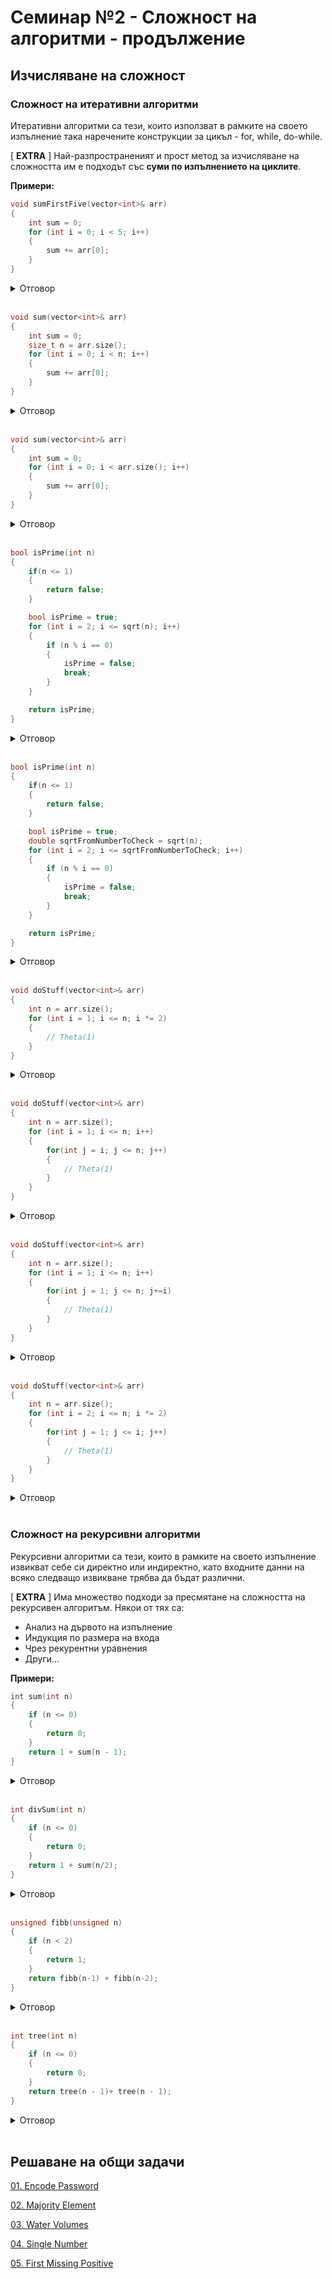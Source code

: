 # Семинар №2 - Сложност на алгоритми - продължение
## Изчисляване на сложност
### Сложност на итеративни алгоритми
Итеративни алгоритми са тези, които използват в рамките на своето изпълнение така наречените конструкции за цикъл - for, while, do-while.

[ **EXTRA** ] Най-разпространеният и прост метод за изчисляване на сложността им е подходът със **суми по изпълнението на циклите**.

**Примери:**

```c++
void sumFirstFive(vector<int>& arr) 
{
    int sum = 0;
    for (int i = 0; i < 5; i++) 
    {
        sum += arr[0];
    }
}
```
<details>
  <summary>Отговор</summary>
  Сложност по време: Theta(1)
</details>
<br/>

```c++
void sum(vector<int>& arr) 
{
    int sum = 0;
    size_t n = arr.size();
    for (int i = 0; i < n; i++) 
    {
        sum += arr[0];
    }
}
```
<details>
  <summary>Отговор</summary>
  Сложност по време: Theta(n)
</details>
<br/>

```c++
void sum(vector<int>& arr) 
{
    int sum = 0;
    for (int i = 0; i < arr.size(); i++) 
    {
        sum += arr[0];
    }
}
```
<details>
  <summary>Отговор</summary>
  Сложност по време: Theta(n)
</details>
<br/>

```c++
bool isPrime(int n) 
{
    if(n <= 1)
    {
    	return false;
    }

    bool isPrime = true;
    for (int i = 2; i <= sqrt(n); i++)
    {
    	if (n % i == 0)
    	{
    		isPrime = false; 
    		break;
    	}
    }

    return isPrime;
}
```
<details>
  <summary>Отговор</summary>
  Сложност по време: Theta(log(n) * n^(1/2))

  (Функцията sqrt има сложност Theta(log(n)))
</details>
<br/>

```c++
bool isPrime(int n) 
{
    if(n <= 1)
    {
    	return false;
    }

    bool isPrime = true;
    double sqrtFromNumberToCheck = sqrt(n);
    for (int i = 2; i <= sqrtFromNumberToCheck; i++)
    {
    	if (n % i == 0)
    	{
    		isPrime = false; 
    		break;
    	}
    }

    return isPrime;
}
```
<details>
  <summary>Отговор</summary>
  Сложност по време: Theta(n^(1/2))
</details>
<br/>

```c++
void doStuff(vector<int>& arr) 
{
    int n = arr.size();
    for (int i = 1; i <= n; i *= 2) 
    {
        // Theta(1)
    }
}
```
<details>
  <summary>Отговор</summary>
  Сложност по време: Theta(log(n))
</details>
<br/>


```c++
void doStuff(vector<int>& arr) 
{
    int n = arr.size();
    for (int i = 1; i <= n; i++) 
    {
        for(int j = i; j <= n; j++)
        {
            // Theta(1)
        }
    }
}
```
<details>
  <summary>Отговор</summary>
  Сложност по време: Theta(n^2)
</details>
<br/>

```c++
void doStuff(vector<int>& arr) 
{
    int n = arr.size();
    for (int i = 1; i <= n; i++) 
    {
        for(int j = 1; j <= n; j+=i)
        {
            // Theta(1)
        }
    }
}
```
<details>
  <summary>Отговор</summary>
  Сложност по време: Theta(n*log(n))
</details>
<br/>

```c++
void doStuff(vector<int>& arr) 
{
    int n = arr.size();
    for (int i = 2; i <= n; i *= 2) 
    {
        for(int j = 1; j <= i; j++)
        {
            // Theta(1)
        }
    }
}
```
<details>
  <summary>Отговор</summary>
  Сложност по време: Theta(n)
</details>
<br/>

### Сложност на рекурсивни алгоритми
Рекурсивни алгоритми са тези, които в рамките на своето изпълнение извикват себе си директно или индиректно, като входните данни на всяко следващо извикване трябва да бъдат различни.

[ **EXTRA** ] Има множество подходи за пресмятане на сложността на рекурсивен алгоритъм. Някои от тях са:
* Анализ на дървото на изпълнение
* Индукция по размера на входа
* Чрез рекурентни уравнения
* Други...

**Примери:**
```c++
int sum(int n) 
{
    if (n <= 0)
    {
        return 0;
    }
    return 1 + sum(n - 1);
}
```
<details>
  <summary>Отговор</summary>
  Сложност по време: Theta(n)
</details>
<br/>

```c++
int divSum(int n) 
{
    if (n <= 0)
    {
        return 0;
    }
    return 1 + sum(n/2);
}
```
<details>
  <summary>Отговор</summary>
  Сложност по време: Theta(log(n))
</details>
<br/>

```c++
unsigned fibb(unsigned n) 
{
    if (n < 2)
    {
        return 1;
    }
    return fibb(n-1) + fibb(n-2);
}
```
<details>
  <summary>Отговор</summary>
  Сложност по време: Theta(1.618^n)
</details>
<br/>

```c++
int tree(int n) 
{
    if (n <= 0)
    {
        return 0;
    }
    return tree(n - 1)+ tree(n - 1);
}
```
<details>
  <summary>Отговор</summary>
  Сложност по време: Theta(2^n)
</details>
<br/>

## Решаване на общи задачи
[01. Encode Password](https://www.hackerrank.com/contests/practice-1-sda/challenges/encoding-password)

[02. Majority Element](https://leetcode.com/problems/majority-element/description/)

[03. Water Volumes](https://leetcode.com/problems/container-with-most-water/description/)

[04. Single Number](https://leetcode.com/problems/single-number/description/)

[05. First Missing Positive](https://leetcode.com/problems/first-missing-positive/description/)

